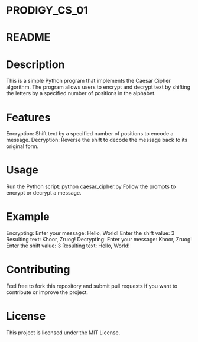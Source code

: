 # PRODIGY_CS_01
# README
# Description
This is a simple Python program that implements the Caesar Cipher algorithm. The program allows users to encrypt and decrypt text by shifting the letters by a specified number of positions in the alphabet.
# Features
Encryption: Shift text by a specified number of positions to encode a message.
Decryption: Reverse the shift to decode the message back to its original form.
# Usage
Run the Python script:
python caesar_cipher.py
Follow the prompts to encrypt or decrypt a message.
# Example
Encrypting:
Enter your message: Hello, World!
Enter the shift value: 3
Resulting text: Khoor, Zruog!
Decrypting:
Enter your message: Khoor, Zruog!
Enter the shift value: 3
Resulting text: Hello, World!
# Contributing
Feel free to fork this repository and submit pull requests if you want to contribute or improve the project.

# License
This project is licensed under the MIT License.
